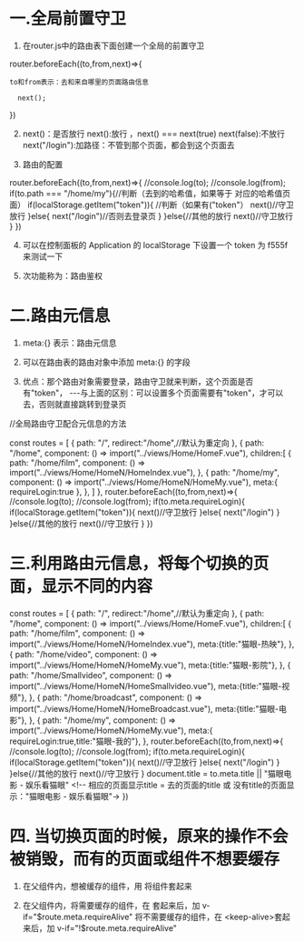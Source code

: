 # 一.全局前置守卫

1. 在router.js中的路由表下面创建一个全局的前置守卫

router.beforeEach((to,from,next)=>{

    to和from表示：去和来自哪里的页面路由信息

      next();
  <!-- 只要路由发生改变，路由守卫就会放行 -->
})

2. next()：是否放行
         next():放行 ，next() === next(true)
         next(false):不放行
         next("/login"):加路径：不管到那个页面，都会到这个页面去

3. 路由的配置
<!-- //全局路由守卫 -->
<!-- //只要路由发生改变，就会执行 -->
router.beforeEach((to,from,next)=>{
    //console.log(to);
    //console.log(from);
    if(to.path === "/home/my"){//判断（去到的哈希值，如果等于 对应的哈希值页面）
        if(localStorage.getItem("token")){ //判断（如果有("token"）
            next()//守卫放行
        }else{
            next("/login")//否则去登录页
        }
    }else{//其他的放行
        next()//守卫放行
    }
})

4. 可以在控制面板的 Application 的 localStorage 下设置一个  token 为 f555f 来测试一下

5. 次功能称为：路由鉴权


# 二.路由元信息

1. meta:{}  表示：路由元信息

2. 可以在路由表的路由对象中添加  meta:{} 的字段

3. 优点：那个路由对象需要登录，路由守卫就来判断，这个页面是否有"token"，
        ---与上面的区别：可以设置多个页面需要有"token"，才可以去，否则就直接跳转到登录页

//全局路由守卫配合元信息的方法

const routes = [
    {
        path: "/", 
        redirect:"/home",//默认为重定向
    },
    {
        path: "/home", 
        component: () => import("../views/Home/HomeF.vue"),
        children:[
            {
                path: "/home/film", 
                component: () => import("../views/Home/HomeN/HomeIndex.vue"),
            },
            {
                path: "/home/my", 
                component: () => import("../views/Home/HomeN/HomeMy.vue"),
                meta:{ requireLogin:true },
                <!-- 将“我的”页面，设置元信息-->
            },
        ]
    },
router.beforeEach((to,from,next)=>{
    //console.log(to);
    //console.log(from);
    if(to.meta.requireLogin){
      <!-- 判断（去到的的哈希值存在，就可以对应的页面） -->
        if(localStorage.getItem("token")){
           <!-- 判断（如果有("token"） -->
            next()//守卫放行
        }else{
            next("/login")
            <!-- 否则去登录页 -->
        }
    }else{//其他的放行
        next()//守卫放行
    }
})


# 三.利用路由元信息，将每个切换的页面，显示不同的内容
const routes = [
    {
        path: "/", 
        redirect:"/home",//默认为重定向
    },
    {
        path: "/home", 
        component: () => import("../views/Home/HomeF.vue"),
        children:[
            {
                path: "/home/film", 
                component: () => import("../views/Home/HomeN/HomeIndex.vue"),
                meta:{title:"猫眼-热映"},
            },
            {
                path: "/home/video", 
                component: () => import("../views/Home/HomeN/HomeMy.vue"),
                meta:{title:"猫眼-影院"},
            },
            {
                path: "/home/Smallvideo", 
                component: () => import("../views/Home/HomeN/HomeSmallvideo.vue"),
                meta:{title:"猫眼-视频"},
            },
            {
                path: "/home/broadcast", 
                component: () => import("../views/Home/HomeN/HomeBroadcast.vue"),
                meta:{title:"猫眼-电影"},
            },
            {
                path: "/home/my", 
                component: () => import("../views/Home/HomeN/HomeMy.vue"),
                meta:{ requireLogin:true,title:"猫眼-我的"},
            },
router.beforeEach((to,from,next)=>{
    //console.log(to);
    //console.log(from);
    if(to.meta.requireLogin){
      <!-- 判断（去到的的哈希值存在，就可以对应的页面） -->
        if(localStorage.getItem("token")){
           <!-- 判断（如果有("token"） -->
            next()//守卫放行
        }else{
            next("/login")
            <!-- 否则去登录页 -->
        }
    }else{//其他的放行
        next()//守卫放行
    }
    document.title = to.meta.title || "猫眼电影 - 娱乐看猫眼"
    <!-- 相应的页面显示title = 去的页面的title 或 没有title的页面显示："猫眼电影 - 娱乐看猫眼"->
})



# 四. 当切换页面的时候，原来的操作不会被销毁，而有的页面或组件不想要缓存

1. 在父组件内，想被缓存的组件，用 <keep-alive>将组件套起来

2. 在父组件内，将需要缓存的组件，在 <keep-alive>套起来后，加 v-if="$route.meta.requireAlive"
              将不需要缓存的组件，在 <keep-alive>套起来后，加 v-if="!$route.meta.requireAlive"
<template>
  <div>
    <HomeHeader />
    <keep-alive>
      <router-view v-if="$route.meta.requireAlive"/>//将需要缓存的组件，在 <keep-alive>套起来后，加 v-if="$route.meta.requireAlive"
    </keep-alive>//路由切换的组件
    <router-view v-if="!$route.meta.requireAlive"/>//将不需要缓存的组件(兄弟组件)，在 <keep-alive>套起来后，加 v-if="!$route.meta.requireAlive"
    <HomeFooter />
  </div>
</template>

<script>
import HomeHeader from "./HomeHeader.vue";
// import HomeN from "./HomeN/HomeNav.vue"
import HomeFooter from "./HomeFooter.vue";
export default {
  data() {
    return {};
  },

  components: {
    HomeHeader,
    //    HomeN,
    HomeFooter,
  },
};


2. 路由表中对应的路由信息的 meta：{}内，加 requireAlive:true,表示：被缓存，requireAlive:false,表示：不被缓存
import Vue from 'vue'
import VueRouter from 'vue-router'

Vue.use(VueRouter)

const routes = [
    {
        path: "/", 
        redirect:"/home",//默认为重定向
    },
    {
        path: "/home", 
        component: () => import("../views/Home/HomeF.vue"),
        children:[
            {
                path: "/home/film", 
                component: () => import("../views/Home/HomeN/HomeIndex.vue"),
                meta:{requireAlive:true}
            },
            {
                path: "/home/video", 
                component: () => import("../views/Home/HomeN/HomeMy.vue"),
                meta:{requireAlive:false}
            },
            {
                path: "/home/Smallvideo", 
                component: () => import("../views/Home/HomeN/HomeSmallvideo.vue"),
                meta:{requireAlive:false}
            },
            {
                path: "/home/broadcast", 
                component: () => import("../views/Home/HomeN/HomeBroadcast.vue"),
                meta:{requireAlive:false}
            },
            {
                path: "/home/my", 
                component: () => import("../views/Home/HomeN/HomeMy.vue"),
                meta:{ requireLogin:true, requireAlive:false},
            },
        ]



# 五.全局解析守卫

1. 全局解析守卫的方法:  router.beforeResolve((to,from,next)=>{})

2.  全局解析守卫,语法和用法与全局前置守卫完全相同，唯一不同的是执行时机，它比全局前置守卫后一步执行

router.beforeResolve((to,from,next)=>{
    //console.log(to);
    //console.log(from);
    if(to.meta.requireLogin){//判断（如果去对应的哈希值页面，）
        if(localStorage.getItem("token")){ //判断（如果有("token"）
            next()//守卫放行
        }else{
            next("/login")//否则去登录页
        }
    }else{//其他的放行
        next()//守卫放行
    }
})



# 六.全局后置钩子,没有next()属性了

1. 全局后置钩子是没有守卫拦截的，因为页面已经进去了，守卫拦截已经没有意义

2. 此时全局后置钩子router.afterEach((to,from)=>{})，只是一个普通的函数

3. 作用：不大


